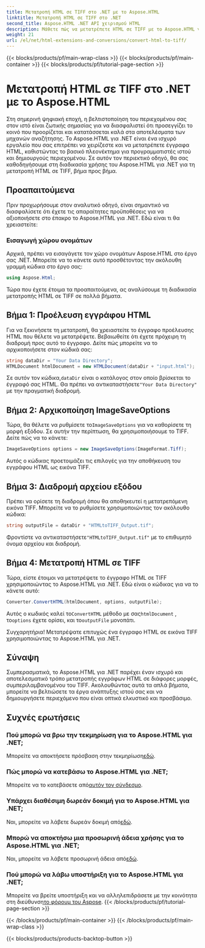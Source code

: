 ```yaml
---
title: Μετατροπή HTML σε TIFF στο .NET με το Aspose.HTML
linktitle: Μετατροπή HTML σε TIFF στο .NET
second_title: Aspose.HTML .NET API χειρισμού HTML
description: Μάθετε πώς να μετατρέπετε HTML σε TIFF με το Aspose.HTML για .NET. Ακολουθήστε τον βήμα προς βήμα οδηγό μας για αποτελεσματική βελτιστοποίηση περιεχομένου ιστού.
weight: 21
url: /el/net/html-extensions-and-conversions/convert-html-to-tiff/
---
```


{{< blocks/products/pf/main-wrap-class >}}
{{< blocks/products/pf/main-container >}}
{{< blocks/products/pf/tutorial-page-section >}}

# Μετατροπή HTML σε TIFF στο .NET με το Aspose.HTML


Στη σημερινή ψηφιακή εποχή, η βελτιστοποίηση του περιεχομένου σας στον ιστό είναι ζωτικής σημασίας για να διασφαλιστεί ότι προσεγγίζει το κοινό που προορίζεται και κατατάσσεται καλά στα αποτελέσματα των μηχανών αναζήτησης. Το Aspose.HTML για .NET είναι ένα ισχυρό εργαλείο που σας επιτρέπει να χειρίζεστε και να μετατρέπετε έγγραφα HTML, καθιστώντας το βασικό πλεονέκτημα για προγραμματιστές ιστού και δημιουργούς περιεχομένου. Σε αυτόν τον περιεκτικό οδηγό, θα σας καθοδηγήσουμε στη διαδικασία χρήσης του Aspose.HTML για .NET για τη μετατροπή HTML σε TIFF, βήμα προς βήμα.

## Προαπαιτούμενα

Πριν προχωρήσουμε στον αναλυτικό οδηγό, είναι σημαντικό να διασφαλίσετε ότι έχετε τις απαραίτητες προϋποθέσεις για να αξιοποιήσετε στο έπακρο το Aspose.HTML για .NET. Εδώ είναι τι θα χρειαστείτε:

### Εισαγωγή χώρου ονομάτων

Αρχικά, πρέπει να εισαγάγετε τον χώρο ονομάτων Aspose.HTML στο έργο σας .NET. Μπορείτε να το κάνετε αυτό προσθέτοντας την ακόλουθη γραμμή κώδικα στο έργο σας:

```csharp
using Aspose.Html;
```

Τώρα που έχετε έτοιμα τα προαπαιτούμενα, ας αναλύσουμε τη διαδικασία μετατροπής HTML σε TIFF σε πολλά βήματα.

## Βήμα 1: Προέλευση εγγράφου HTML

Για να ξεκινήσετε τη μετατροπή, θα χρειαστείτε το έγγραφο προέλευσης HTML που θέλετε να μετατρέψετε. Βεβαιωθείτε ότι έχετε πρόχειρη τη διαδρομή προς αυτό το έγγραφο. Δείτε πώς μπορείτε να το αρχικοποιήσετε στον κώδικά σας:

```csharp
string dataDir = "Your Data Directory";
HTMLDocument htmlDocument = new HTMLDocument(dataDir + "input.html");
```

 Σε αυτόν τον κώδικα,`dataDir` είναι ο κατάλογος στον οποίο βρίσκεται το έγγραφό σας HTML. Θα πρέπει να αντικαταστήσετε`"Your Data Directory"` με την πραγματική διαδρομή.

## Βήμα 2: Αρχικοποίηση ImageSaveOptions

 Τώρα, θα θέλετε να ρυθμίσετε το`ImageSaveOptions` για να καθορίσετε τη μορφή εξόδου. Σε αυτήν την περίπτωση, θα χρησιμοποιήσουμε το TIFF. Δείτε πώς να το κάνετε:

```csharp
ImageSaveOptions options = new ImageSaveOptions(ImageFormat.Tiff);
```

Αυτός ο κώδικας προετοιμάζει τις επιλογές για την αποθήκευση του εγγράφου HTML ως εικόνα TIFF.

## Βήμα 3: Διαδρομή αρχείου εξόδου

Πρέπει να ορίσετε τη διαδρομή όπου θα αποθηκευτεί η μετατρεπόμενη εικόνα TIFF. Μπορείτε να το ρυθμίσετε χρησιμοποιώντας τον ακόλουθο κώδικα:

```csharp
string outputFile = dataDir + "HTMLtoTIFF_Output.tif";
```

 Φροντίστε να αντικαταστήσετε`"HTMLtoTIFF_Output.tif"` με το επιθυμητό όνομα αρχείου και διαδρομή.

## Βήμα 4: Μετατροπή HTML σε TIFF

Τώρα, είστε έτοιμοι να μετατρέψετε το έγγραφο HTML σε TIFF χρησιμοποιώντας το Aspose.HTML για .NET. Εδώ είναι ο κώδικας για να το κάνετε αυτό:

```csharp
Converter.ConvertHTML(htmlDocument, options, outputFile);
```

 Αυτός ο κωδικός καλεί το`ConvertHTML` μέθοδο με σας`htmlDocument` , το`options` έχετε ορίσει, και το`outputFile` μονοπάτι.

Συγχαρητήρια! Μετατρέψατε επιτυχώς ένα έγγραφο HTML σε εικόνα TIFF χρησιμοποιώντας το Aspose.HTML για .NET.

## Σύναψη

Συμπερασματικά, το Aspose.HTML για .NET παρέχει έναν ισχυρό και αποτελεσματικό τρόπο μετατροπής εγγράφων HTML σε διάφορες μορφές, συμπεριλαμβανομένου του TIFF. Ακολουθώντας αυτά τα απλά βήματα, μπορείτε να βελτιώσετε τα έργα ανάπτυξης ιστού σας και να δημιουργήσετε περιεχόμενο που είναι οπτικά ελκυστικό και προσβάσιμο.

## Συχνές ερωτήσεις

### Πού μπορώ να βρω την τεκμηρίωση για το Aspose.HTML για .NET;
 Μπορείτε να αποκτήσετε πρόσβαση στην τεκμηρίωση[εδώ](https://reference.aspose.com/html/net/).

### Πώς μπορώ να κατεβάσω το Aspose.HTML για .NET;
 Μπορείτε να το κατεβάσετε από[αυτόν τον σύνδεσμο](https://releases.aspose.com/html/net/).

### Υπάρχει διαθέσιμη δωρεάν δοκιμή για το Aspose.HTML για .NET;
 Ναι, μπορείτε να λάβετε δωρεάν δοκιμή από[εδώ](https://releases.aspose.com/).

### Μπορώ να αποκτήσω μια προσωρινή άδεια χρήσης για το Aspose.HTML για .NET;
Ναι, μπορείτε να λάβετε προσωρινή άδεια από[εδώ](https://purchase.aspose.com/temporary-license/).

### Πού μπορώ να λάβω υποστήριξη για το Aspose.HTML για .NET;
 Μπορείτε να βρείτε υποστήριξη και να αλληλεπιδράσετε με την κοινότητα στη διεύθυνση[το φόρουμ του Aspose](https://forum.aspose.com/).
{{< /blocks/products/pf/tutorial-page-section >}}

{{< /blocks/products/pf/main-container >}}
{{< /blocks/products/pf/main-wrap-class >}}

{{< blocks/products/products-backtop-button >}}
